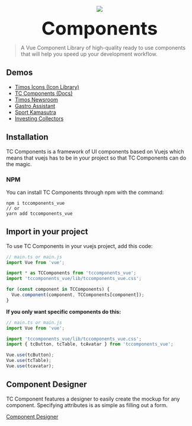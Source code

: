<div style="text-align:center">

![](https://components.timos.design/assets/banner.svg)

<div style="font-size: 50px; font-weight: bold">Components</div>
</div>

> A Vue Component Library of high-quality ready to use components that will help you speed up your development workflow.

## Demos

- [Timos Icons (Icon Library)](https://icons.timos.design)
- [TC Components (Docs)](https://components.timos.design)
- [Timos Newsroom](https://newsroom.timos.design)
- [Gastro Assistant](https://gastro-assistant.com)
- [Sport Kamasutra](https://sk.timos.design/)
- [Investing Collectors](https://wip-investing-collectors.netlify.app/)

## Installation

TC Components is a framework of UI components based on Vuejs which means
that vuejs has to be in your project so that TC Components can do the
magic.

### NPM

You can install TC Components through npm with the command:

```
npm i tccomponents_vue
// or
yarn add tccomponents_vue
```

## Import in your project

To use TC Components in your vuejs project, add this code:

```js
// main.ts or main.js
import Vue from 'vue';

import * as TCComponents from 'tccomponents_vue';
import 'tccomponents_vue/lib/tccomponents_vue.css';

for (const component in TCComponents) {
  Vue.component(component, TCComponents[component]);
}
```

**If you only want specific components do this:**

```js
// main.ts or main.js
import Vue from 'vue';

import 'tccomponents_vue/lib/tccomponents_vue.css';
import { tcButton, tcTable, tcAvatar } from 'tccomponents_vue';

Vue.use(tcButton);
Vue.use(tcTable);
Vue.use(tcavatar);
```

## Component Designer

TC Component features a designer to easily create the mockup for any component. Specifying attributes is as simple as filling out a form.

[Component Designer](https://components.timos.design/designer)
